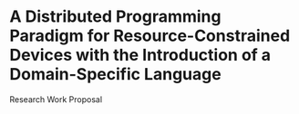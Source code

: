 # A Distributed Programming Paradigm for Resource-Constrained Devices with the Introduction of a Domain-Specific Language

Research Work Proposal  

